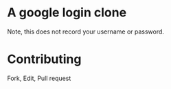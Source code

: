 # A google login clone
Note, this does not record your username or password.
# Contributing
Fork, Edit, Pull request
